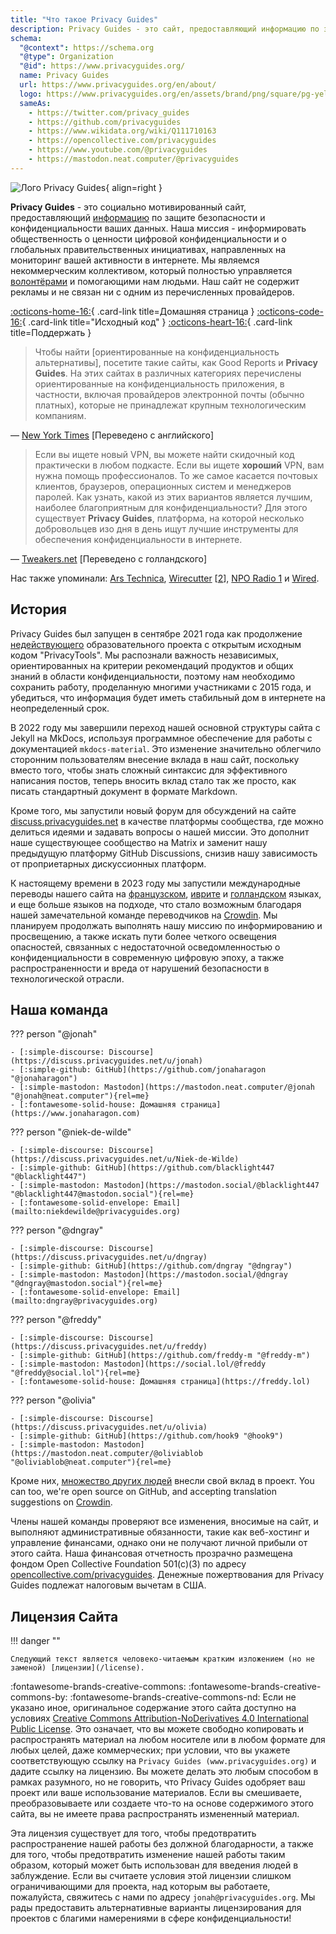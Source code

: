 ```yaml
---
title: "Что такое Privacy Guides"
description: Privacy Guides - это сайт, предоставляющий информацию по защите безопасности и конфиденциальности ваших данных.
schema:
  "@context": https://schema.org
  "@type": Organization
  "@id": https://www.privacyguides.org/
  name: Privacy Guides
  url: https://www.privacyguides.org/en/about/
  logo: https://www.privacyguides.org/en/assets/brand/png/square/pg-yellow.png
  sameAs:
    - https://twitter.com/privacy_guides
    - https://github.com/privacyguides
    - https://www.wikidata.org/wiki/Q111710163
    - https://opencollective.com/privacyguides
    - https://www.youtube.com/@privacyguides
    - https://mastodon.neat.computer/@privacyguides
---
```


![Лого Privacy Guides](../assets/brand/PNG/Square/pg-yellow.png){ align=right }

**Privacy Guides** - это социально мотивированный сайт, предоставляющий [информацию](/kb) по защите безопасности и конфиденциальности ваших данных. Наша миссия - информировать общественность о ценности цифровой конфиденциальности и о глобальных правительственных инициативах, направленных на мониторинг вашей активности в интернете. Мы являемся некоммерческим коллективом, который полностью управляется [волонтёрами](https://discuss.privacyguides.net/g/team) и помогающими нам людьми. Наш сайт не содержит рекламы и не связан ни с одним из перечисленных провайдеров.

[:octicons-home-16:](https://www.privacyguides.org/){ .card-link title=Домашняя страница }
[:octicons-code-16:](https://github.com/privacyguides/privacyguides.org){ .card-link title="Исходный код" }
[:octicons-heart-16:](donate.md){ .card-link title=Поддержать }

> Чтобы найти [ориентированные на конфиденциальность альтернативы], посетите такие сайты, как Good Reports и **Privacy Guides**. На этих сайтах в различных категориях перечислены ориентированные на конфиденциальность приложения, в частности, включая провайдеров электронной почты (обычно платных), которые не принадлежат крупным технологическим компаниям.

— [New York Times](https://www.nytimes.com/wirecutter/guides/online-security-social-media-privacy/) [Переведено с английского]

> Если вы ищете новый VPN, вы можете найти скидочный код практически в любом подкасте. Если вы ищете **хороший** VPN, вам нужна помощь профессионалов. То же самое касается почтовых клиентов, браузеров, операционных систем и менеджеров паролей. Как узнать, какой из этих вариантов является лучшим, наиболее благоприятным для конфиденциальности? Для этого существует **Privacy Guides**, платформа, на которой несколько добровольцев изо дня в день ищут лучшие инструменты для обеспечения конфиденциальности в интернете.

— [Tweakers.net](https://tweakers.net/reviews/10568/op-zoek-naar-privacyvriendelijke-tools-niek-de-wilde-van-privacy-guides.html) [Переведено с голландского]

Нас также упоминали: [Ars Technica](https://arstechnica.com/gadgets/2022/02/is-firefox-ok/), [Wirecutter](https://www.nytimes.com/wirecutter/guides/practical-guide-to-securing-windows-pc/) [[2](https://www.nytimes.com/wirecutter/guides/practical-guide-to-securing-your-mac/)], [NPO Radio 1](https://www.nporadio1.nl/nieuws/binnenland/8eaff3a2-8b29-4f63-9b74-36d2b28b1fe1/ooit-online-eens-wat-doms-geplaatst-ga-jezelf-eens-googlen-en-kijk-dan-wat-je-tegenkomt) и [Wired](https://www.wired.com/story/firefox-mozilla-2022/).

## История

Privacy Guides был запущен в сентябре 2021 года как продолжение [недействующего](privacytools.md) образовательного проекта с открытым исходным кодом "PrivacyTools". Мы распознали важность независимых, ориентированных на критерии рекомендаций продуктов и общих знаний в области конфиденциальности, поэтому нам необходимо сохранить работу, проделанную многими участниками с 2015 года, и убедиться, что информация будет иметь стабильный дом в интернете на неопределенный срок.

В 2022 году мы завершили переход нашей основной структуры сайта с Jekyll на MkDocs, используя программное обеспечение для работы с документацией `mkdocs-material`. Это изменение значительно облегчило сторонним пользователям внесение вклада в наш сайт, поскольку вместо того, чтобы знать сложный синтаксис для эффективного написания постов, теперь вносить вклад стало так же просто, как писать стандартный документ в формате Markdown.

Кроме того, мы запустили новый форум для обсуждений на сайте [discuss.privacyguides.net](https://discuss.privacyguides.net/) в качестве платформы сообщества, где можно делиться идеями и задавать вопросы о нашей миссии. Это дополнит наше существующее сообщество на Matrix и заменит нашу предыдущую платформу GitHub Discussions, снизив нашу зависимость от проприетарных дискуссионных платформ.

К настоящему времени в 2023 году мы запустили международные переводы нашего сайта на [французском](/fr/), [иврите](/he/) и [голландском](/nl/) языках, и еще больше языков на подходе, что стало возможным благодаря нашей замечательной команде переводчиков на [Crowdin](https://crowdin.com/project/privacyguides). Мы планируем продолжать выполнять нашу миссию по информированию и просвещению, а также искать пути более четкого освещения опасностей, связанных с недостаточной осведомленностью о конфиденциальности в современную цифровую эпоху, а также распространенности и вреда от нарушений безопасности в технологической отрасли.

## Наша команда

??? person "@jonah"

    - [:simple-discourse: Discourse](https://discuss.privacyguides.net/u/jonah)
    - [:simple-github: GitHub](https://github.com/jonaharagon "@jonaharagon")
    - [:simple-mastodon: Mastodon](https://mastodon.neat.computer/@jonah "@jonah@neat.computer"){rel=me}
    - [:fontawesome-solid-house: Домашняя страница](https://www.jonaharagon.com)

??? person "@niek-de-wilde"

    - [:simple-discourse: Discourse](https://discuss.privacyguides.net/u/Niek-de-Wilde)
    - [:simple-github: GitHub](https://github.com/blacklight447 "@blacklight447")
    - [:simple-mastodon: Mastodon](https://mastodon.social/@blacklight447 "@blacklight447@mastodon.social"){rel=me}
    - [:fontawesome-solid-envelope: Email](mailto:niekdewilde@privacyguides.org)

??? person "@dngray"

    - [:simple-discourse: Discourse](https://discuss.privacyguides.net/u/dngray)
    - [:simple-github: GitHub](https://github.com/dngray "@dngray")
    - [:simple-mastodon: Mastodon](https://mastodon.social/@dngray "@dngray@mastodon.social"){rel=me}
    - [:fontawesome-solid-envelope: Email](mailto:dngray@privacyguides.org)

??? person "@freddy"

    - [:simple-discourse: Discourse](https://discuss.privacyguides.net/u/freddy)
    - [:simple-github: GitHub](https://github.com/freddy-m "@freddy-m")
    - [:simple-mastodon: Mastodon](https://social.lol/@freddy "@freddy@social.lol"){rel=me}
    - [:fontawesome-solid-house: Домашняя страница](https://freddy.lol)

??? person "@olivia"

    - [:simple-discourse: Discourse](https://discuss.privacyguides.net/u/olivia)
    - [:simple-github: GitHub](https://github.com/hook9 "@hook9")
    - [:simple-mastodon: Mastodon](https://mastodon.neat.computer/@oliviablob "@oliviablob@neat.computer"){rel=me}

Кроме них, [множество других людей](https://github.com/privacyguides/privacyguides.org/graphs/contributors) внесли свой вклад в проект. You can too, we're open source on GitHub, and accepting translation suggestions on [Crowdin](https://crowdin.com/project/privacyguides).

Члены нашей команды проверяют все изменения, вносимые на сайт, и выполняют административные обязанности, такие как веб-хостинг и управление финансами, однако они не получают личной прибыли от этого сайта. Наша финансовая отчетность прозрачно размещена фондом Open Collective Foundation 501(c)(3) по адресу [opencollective.com/privacyguides](https://opencollective.com/privacyguides). Денежные пожертвования для Privacy Guides подлежат налоговым вычетам в США.

## Лицензия Сайта

!!! danger ""

    Следующий текст является человеко-читаемым кратким изложением (но не заменой) [лицензии](/license).

:fontawesome-brands-creative-commons: :fontawesome-brands-creative-commons-by: :fontawesome-brands-creative-commons-nd: Если не указано иное, оригинальное содержание этого сайта доступно на условиях [Creative Commons Attribution-NoDerivatives 4.0 International Public License](https://github.com/privacyguides/privacyguides.org/blob/main/LICENSE). Это означает, что вы можете свободно копировать и распространять материал на любом носителе или в любом формате для любых целей, даже коммерческих; при условии, что вы укажете соответствующую ссылку на `Privacy Guides (www.privacyguides.org)` и дадите ссылку на лицензию. Вы можете делать это любым способом в рамках разумного, но не говорить, что Privacy Guides одобряет ваш проект или ваше использование материалов. Если вы смешиваете, преобразовываете или создаете что-то на основе содержимого этого сайта, вы не имеете права распространять измененный материал.

Эта лицензия существует для того, чтобы предотвратить распространение нашей работы без должной благодарности, а также для того, чтобы предотвратить изменение нашей работы таким образом, который может быть использован для введения людей в заблуждение. Если вы считаете условия этой лицензии слишком ограничивающими для проекта, над которым вы работаете, пожалуйста, свяжитесь с нами по адресу `jonah@privacyguides.org`. Мы рады предоставить альтернативные варианты лицензирования для проектов с благими намерениями в сфере конфиденциальности!
